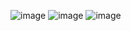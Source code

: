 ![image](https://github.com/user-attachments/assets/d5a44b4c-ba08-4e35-a8cc-0c71855e80b3)
![image](https://github.com/user-attachments/assets/4cdbc55b-bea6-4669-82ad-c0ba1f49cc5d)
![image](https://github.com/user-attachments/assets/f45058d4-ed2a-4826-bc81-8a90223265d0)
